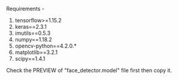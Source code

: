 Requirements -
1. tensorflow>=1.15.2
2. keras==2.3.1
3. imutils==0.5.3
4. numpy==1.18.2
5. opencv-python==4.2.0.*
6. matplotlib==3.2.1
7. scipy==1.4.1

Check the PREVIEW of "face_detector.model" file first then copy it.
